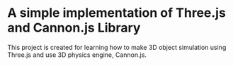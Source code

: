 # A simple implementation of Three.js and Cannon.js Library
This project is created for learning how to make 3D object simulation using Three.js and use 3D physics engine, Cannon.js.
